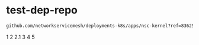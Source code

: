 # test-dep-repo

```bash
github.com/networkservicemesh/deployments-k8s/apps/nsc-kernel?ref=836251e3cd4f0e88aeb77caac45e5bd36dea2e0e
```

1
2
2.1
3
4
5
